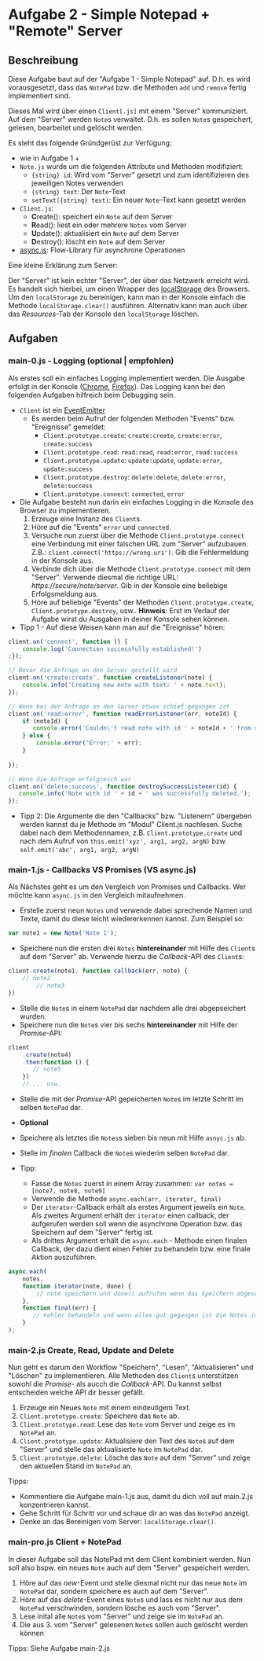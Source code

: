 # Aufgabe 2 - Simple Notepad + "Remote" Server

## Beschreibung

Diese Aufgabe baut auf der "Aufgabe 1 - Simple Notepad" auf. D.h. es wird vorausgesetzt, dass das `NotePad` bzw. die Methoden `add` und `remove` fertig implementiert sind.

Dieses Mal wird über einen `Client[.js]` mit einem "Server" kommuniziert. Auf dem "Server" werden `Note`s verwaltet. D.h. es sollen `Note`s gespeichert, gelesen, bearbeitet und gelöscht werden.

Es steht das folgende Gründgerüst zur Verfügung:

- wie in Aufgabe 1 +
- `Note.js` wurde um die folgenden Attribute und Methoden modifiziert:
  - `{string} id`: Wird vom "Server" gesetzt und zum identifizieren des jeweiligen Notes verwenden
  - `{string} text`: Der `Note`-Text
  - `setText({string} text)`: Ein neuer `Note`-Text kann gesetzt werden  
- `Client.js`: 
  - **C**reate(): speichert ein `Note` auf dem Server
  - **R**ead(): liest ein oder mehrere `Notes` vom Server
  - **U**pdate(): aktualisiert ein `Note` auf dem Server
  - **D**estroy(): löscht ein `Note` auf dem Server
- [async.js](https://github.com/caolan/async): Flow-Library für asynchrone Operationen

Eine kleine Erklärung zum Server:

Der "Server" ist kein echter "Server", der über das Netzwerk erreicht wird. Es handelt sich hierbei, um einen Wrapper des [localStorage](https://developer.mozilla.org/en-US/docs/Web/Guide/API/DOM/Storage#Summary) des Browsers. Um den `localStorage` zu bereinigen, kann man in der Konsole einfach die Methode ``localStorage.clear()`` ausführen. Alternativ kann man auch über das *Resources*-Tab der Konsole den `localStorage` löschen.

## Aufgaben

### main-0.js - Logging (optional | empfohlen)

Als erstes soll ein einfaches Logging implementiert werden. Die Ausgabe erfolgt in der Konsole ([Chrome](https://developer.chrome.com/devtools/docs/console), [Firefox](https://developer.mozilla.org/de/docs/Tools/Web_Konsole)). Das Logging kann bei den folgenden Aufgaben hilfreich beim Debugging sein.

- `Client` ist ein [EventEmitter](https://github.com/asyncly/EventEmitter2)
  - Es werden beim Aufruf der folgenden Methoden "Events" bzw. "Ereignisse" gemeldet:
     - `Client.prototype.create`: `create:create`, `create:error`, `create:success`
     - `Client.prototype.read`: `read:read`, `read:error`, `read:success`
     - `Client.prototype.update`: `update:update`, `update:error`, `update:success`
     - `Client.prototype.destroy`: `delete:delete`, `delete:error`, `delete:success`
     - `Client.prototype.connect`: `connected`, `error`
- Die Aufgabe besteht nun darin ein einfaches Logging in die Konsole des Browser zu implementieren.
  1. Erzeuge eine Instanz des `Client`s.
  2. Höre auf die "Events" `error` und `connected`.
  3. Versuche nun zuerst über die Methode `Client.prototype.connect` eine Verbindung mit einer falschen URL zum "Server" aufzubauen. Z.B.: `client.connect('https://wrong.uri')`. Gib die Fehlermeldung in der Konsole aus.
  4. Verbinde dich über die Methode `Client.prototype.connect` mit dem "Server". Verwende diesmal die richtige URL: *https://secure/note/server*. Gib in der Konsole eine beliebige Erfolgsmeldung aus.
  5. Höre auf beliebige "Events" der Methoden `Client.prototype.create`, `Client.prototype.destroy`, usw.. **Hinweis**: Erst im Verlauf der Aufgabe wirst du Ausgaben in deiner Konsole sehen können.
- Tipp 1 - Auf diese Weisen kann man auf die "Ereignisse" hören:  

```javascript
client.on('connect', function () {
	console.log('Connection successfully established!')
;});

// Bevor die Anfrage an den Server gestellt wird
client.on('create:create', function createListener(note) {
	console.info('Creating new note with text: ' + note.text);
});

// Wenn bei der Anfrage an den Server etwas schief gegangen ist
client.on('read:error', function readErrorListener(err, noteId) {
	if (noteId) {
	   console.error('Couldn\'t read note with id ' + noteId + ' from server. Probably it does not exist!');
	} else {
		console.error('Error:' + err);
	}
	
});

// Wenn die Anfrage erfolgreich war
client.on('delete:success', function destroySuccessListener(id) {
   console.info('Note with id ' + id + ' was successfully deleted.');
});

```
- Tipp 2: Die Argumente die den "Callbacks" bzw. "Listenern" übergeben werden kannst du je Methode im "Modul" Client.js nachlesen. Suche dabei nach dem Methodennamen, z.B. `Client.prototype.create` und nach dem Aufruf von `this.emit('xyz', arg1, arg2, argN)` bzw. `self.emit('abc', arg1, arg2, argN)`

### main-1.js - Callbacks VS Promises (VS async.js)

Als Nächstes geht es um den Vergleich von Promises und Callbacks. Wer möchte kann `async.js` in den Vergleich mitaufnehmen.

- Erstelle zuerst neun `Notes` und verwende dabei sprechende Namen und Texte, damit du diese leicht wiedererkennen kannst. Zum Beispiel so:

```javascript
var note1 = new Note('Note 1');
```

- Speichere nun die ersten drei `Notes` **hintereinander** mit Hilfe des `Client`s auf dem "Server" ab. Verwende hierzu die *Callback*-API des `Client`s:

```javascript
client.create(note1, function callback(err, note) {
	// note2
		// note3
})
```

- Stelle die `Note`s in einem `NotePad` dar nachdem alle drei abgepseichert wurden.
- Speichere nun die `Note`s vier bis sechs **hintereinander** mit Hilfe der *Promise*-API:

```javascript
client
	.create(note4)
	.then(function () {
	   // note5
	})
	// ... usw.
```
- Stelle die mit der *Promise*-API gepeicherten `Note`s im letzte Schritt im selben `NotePad` dar.

- **Optional**
- Speichere als letztes die `Notes`s sieben bis neun mit Hilfe `asnyc.js` ab.
- Stelle im *finalen* Callback die `Note`s wiederim selben `NotePad` dar.
- Tipp: 
  - Fasse die `Notes` zuerst in einem Array zusammen: ```var notes = [note7, note8, note9] ```
  - Verwende die Methode `async.each(arr, iterator, final)`
  - Der `iterator`-Callback erhält als erstes Argument jeweils ein `Note`. Als zweites Argument erhält der `iterator` einen callback, der aufgerufen werden soll wenn die asynchrone Operation bzw. das Speichern auf dem "Server" fertig ist.
  - Als drittes Argument erhält die `async.each` - Methode einen finalen Callback, der dazu dient einen Fehler zu behandeln bzw. eine finale Aktion auszuführen.

```javascript
async.each(
	notes, 
	function iterator(note, done) {
		// note speichern und done() aufrufen wenn das Speichern abgeschlossen ist
	},
	function final(err) {
	   // Fehler behandeln und wenn alles gut gegangen ist die Notes im NotePad anzeigen
	}
);	
```

### main-2.js Create, Read, Update and Delete

Nun geht es darum den Workflow "Speichern", "Lesen", "Aktualisieren" und "Löschen" zu implementieren.
Alle Methoden des `Client`s unterstützen sowohl die *Promise*- als aucch die *Callback*-API. Du kannst selbst entscheiden welche API dir besser gefällt.

1. Erzeuge ein Neues `Note` mit einem eindeutigem Text.
2. `Client.prototype.create`: Speichere das `Note` ab.
3. `Client.prototype.read`: Lese das `Note` vom Server und zeige es im `NotePad` an.
4. `Client.prototype.update`: Aktualisiere den Text des `Note`s auf dem "Server" und stelle das aktualisierte `Note` im `NotePad` dar.
5. `Client.prototype.delete`: Lösche das `Note` auf dem "Server" und zeige den aktuellen Stand im `NotePad` an.

Tipps: 
- Kommentiere die Aufgabe main-1.js aus, damit du dich voll auf main.2.js konzentrieren kannst.
- Gehe Schritt für Schritt vor und schaue dir an was das `NotePad` anzeigt.
- Denke an das Bereinigen vom Server: `localStorage.clear()`.

### main-pro.js Client + NotePad

In dieser Aufgabe soll das NotePad mit dem Client kombiniert werden. Nun soll also bspw. ein neues `Note` auch auf dem "Server" gespeichert werden.

1. Höre auf das *new*-Event und stelle diesmal nicht nur das neue `Note` im `NotePad` dar, sondern speichere es auch auf dem "Server".
2. Höre auf das *delete*-Event eines `Note`s und lass es nicht nur aus dem `NotePad` verschwinden, sondern lösche es auch vom "Server".
3. Lese inital alle `Note`s vom "Server" und zeige sie im `NotePad` an.
4. Die aus 3. vom "Server" gelesenen `Note`s sollen auch gelöscht werden können

Tipps: Siehe Aufgabe main-2.js 

